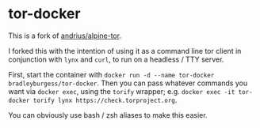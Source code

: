 # tor-docker

This is a fork of [andrius/alpine-tor](https://github.com/andrius/alpine-tor).

I forked this with the intention of using it as a command line tor client in
conjunction with `lynx` and `curl`, to run on a headless / TTY server.

First, start the container with `docker run -d --name tor-docker 
bradleyburgess/tor-docker`. Then you can pass whatever commands you want via 
`docker exec`, using the `torify` wrapper; e.g. 
`docker exec -it tor-docker torify lynx https://check.torproject.org`.

You can obviously use bash / zsh aliases to make this easier.
